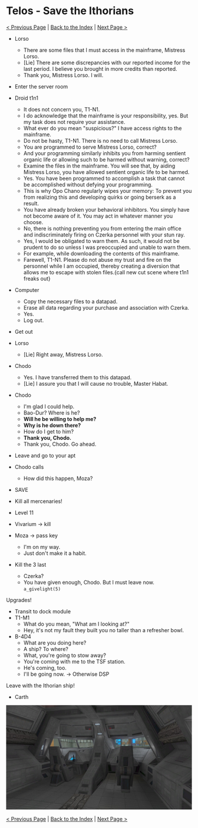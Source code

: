 # Telos - Save the Ithorians

[< Previous Page](./09_Telos.md) |
[Back to the Index](../index.md) |
[Next Page >](./11_Telos.md)

- Lorso
  - There are some files that I must access in the mainframe, Mistress Lorso.
  - [Lie] There are some discrepancies with our reported income for the last period. I believe you brought in more credits than reported.
  - Thank you, Mistress Lorso. I will.
- Enter the server room
- Droid t1n1
  - It does not concern you, T1-N1.
  - I do acknowledge that the mainframe is your responsibility, yes. But my task does not require your assistance.
  - What ever do you mean "suspicious?" I have access rights to the mainframe.
  - Do not be hasty, T1-N1. There is no need to call Mistress Lorso.
  - You are programmed to serve Mistress Lorso, correct?
  - And your programming similarly inhibits you from harming sentient organic life or allowing such to be harmed without warning, correct?
  - Examine the files in the mainframe. You will see that, by aiding Mistress Lorso, you have allowed sentient organic life to be harmed.
  - Yes. You have been programmed to accomplish a task that cannot be accomplished without defying your programming.
  - This is why Opo Chano regularly wipes your memory: To prevent you from realizing this and developing quirks or going berserk as a result.
  - You have already broken your behavioral inhibitors. You simply have not become aware of it. You may act in whatever manner you choose.
  - No, there is nothing preventing you from entering the main office and indiscriminately firing on Czerka personnel with your stun ray.
  - Yes, I would be obligated to warn them. As such, it would not be prudent to do so unless I was preoccupied and unable to warn them.
  - For example, while downloading the contents of this mainframe.
  - Farewell, T1-N1. Please do not abuse my trust and fire on the personnel while I am occupied, thereby creating a diversion that allows me to escape with stolen files.{call new cut scene where t1n1 freaks out}
- Computer
  - Copy the necessary files to a datapad.
  - Erase all data regarding your purchase and association with Czerka.
  - Yes.
  - Log out.
- Get out
- Lorso
  - [Lie] Right away, Mistress Lorso.
- Chodo
  - Yes. I have transferred them to this datapad.
  - [Lie] I assure you that I will cause no trouble, Master Habat.
- Chodo
  - I'm glad I could help.
  - Bao-Dur? Where is he?
  - **Will he be willing to help me?**
  - **Why is he down there?**
  - How do I get to him?
  - **Thank you, Chodo.**
  - Thank you, Chodo. Go ahead.
- Leave and go to your apt
- Chodo calls
  - How did this happen, Moza?
- SAVE

- Kill all mercenaries!
- Level 11
- Vivarium -> kill
- Moza -> pass key
  - I'm on my way.
  - Just don't make it a habit.
- Kill the 3 last
  - Czerka?
  - You have given enough, Chodo. But I must leave now. `a_givelight(5)`

Upgrades! 

- Transit to dock module
- T1-M1
  - What do you mean, "What am I looking at?"
  - Hey, it's not my fault they built you no taller than a refresher bowl.
- B-4D4
  - What are you doing here?
  - A ship? To where?
  - What, you're going to stow away?
  - You're coming with me to the TSF station.
  - He's coming, too.
  - I'll be going now. -> Otherwise DSP

Leave with the Ithorian ship!

- Carth

![78B827D8-E6E9-4918-A3DD-F1B7CEEDC128_1_105_c.jpeg](img/78B827D8-E6E9-4918-A3DD-F1B7CEEDC128_1_105_c.jpeg)


[< Previous Page](./09_Telos.md) |
[Back to the Index](../index.md) |
[Next Page >](./11_Telos.md)
